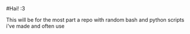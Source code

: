 #Hai! :3

This will be for the most part a repo with random bash and python scripts i've made and often use
